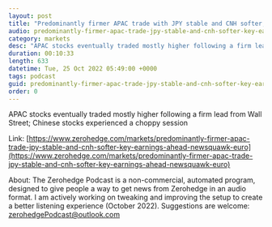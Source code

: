 ```yaml
---
layout: post
title: "Predominantly firmer APAC trade with JPY stable and CNH softer, key earnings ahead - Newsquawk Euro Market Open"
audio: predominantly-firmer-apac-trade-jpy-stable-and-cnh-softer-key-earnings-ahead-newsquawk-euro-0
category: markets
desc: "APAC stocks eventually traded mostly higher following a firm lead from Wall Street; Chinese stocks experienced a choppy session"
duration: 00:10:33
length: 633
datetime: Tue, 25 Oct 2022 05:49:00 +0000
tags: podcast
guid: predominantly-firmer-apac-trade-jpy-stable-and-cnh-softer-key-earnings-ahead-newsquawk-euro-0
order: 0
---
```

APAC stocks eventually traded mostly higher following a firm lead from Wall Street; Chinese stocks experienced a choppy session

Link: [https://www.zerohedge.com/markets/predominantly-firmer-apac-trade-jpy-stable-and-cnh-softer-key-earnings-ahead-newsquawk-euro](https://www.zerohedge.com/markets/predominantly-firmer-apac-trade-jpy-stable-and-cnh-softer-key-earnings-ahead-newsquawk-euro)

About: The Zerohedge Podcast is a non-commercial, automated program, designed to give people a way to get news from Zerohedge in an audio format.  I am actively working on tweaking and improving the setup to create a better listening experience (October 2022).  Suggestions are welcome: [zerohedgePodcast@outlook.com](mailto:zerohedgePodcast@outlook.com)